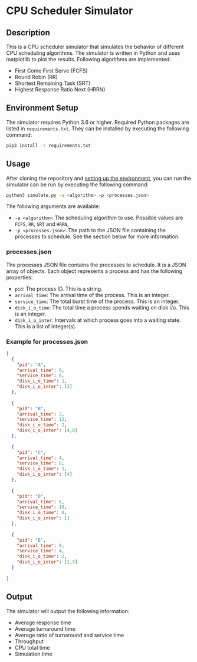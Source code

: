# CPU Scheduler Simulator
## Description
This is a CPU scheduler simulator that simulates the behavior of different CPU scheduling algorithms.
The simulator is written in Python and uses matplotlib to plot the results.
Following algorithms are implemented:
* First Come First Serve (FCFS)
* Round Robin (RR)
* Shortest Remaining Task (SRT)
* Highest Response Ratio Next (HRRN)
## Environment Setup
The simulator requires Python 3.6 or higher. Required Python packages are listed in `requirements.txt`.
They can be installed by executing the following command:
```bash
pip3 install -r requirements.txt
```
## Usage
After cloning the repository and [setting up the environment](#environment-setup),
you can run the simulator can be run by executing the following command:
```bash
python3 simulate.py -a <algorithm> -p <processes.json>
```
The following arguments are available:
* `-a <algorithm>`: The scheduling algorithm to use. Possible values are
`FCFS`, `RR`, `SRT` and `HRRN`,
* `-p <processes.json>`: The path to the JSON file containing the processes to schedule. See the section below for more information.

### processes.json
The processes JSON file contains the processes to schedule. It is a JSON array of objects. Each object represents a process and has the following properties:
* `pid`: The process ID. This is a string.
* `arrival_time`: The arrival time of the process. This is an integer.
* `service_time`: The total burst time of the process. This is an integer.
* `disk_i_o_time`: The total time a process spends waiting on disk i/o. This is an integer.
* `disk_i_o_inter`: Intervals at which process goes into a waiting state. This is a list of integer(s).

### Example for processes.json
```json
[
  {
    "pid": "A",
    "arrival_time": 0,
    "service_time": 6,
    "disk_i_o_time": 1,
    "disk_i_o_inter": [3]
  },
  
  {
    "pid": "B",
    "arrival_time": 2,
    "service_time": 12,
    "disk_i_o_time": 2,
    "disk_i_o_inter": [4,8]
  },
  
  {
    "pid": "C",
    "arrival_time": 4,
    "service_time": 8,
    "disk_i_o_time": 1,
    "disk_i_o_inter": [4]
  },
  
  {
    "pid": "D",
    "arrival_time": 6,
    "service_time": 10,
    "disk_i_o_time": 0,
    "disk_i_o_inter": []
  },
  
  {
    "pid": "E",
    "arrival_time": 8,
    "service_time": 4,
    "disk_i_o_time": 2,
    "disk_i_o_inter": [1,3]
  }
 
]

```

## Output
The simulator will output the following information:
* Average response time
* Average turnaround time
* Average ratio of turnaround and service time
* Throughput
* CPU total time
* Simulation time

